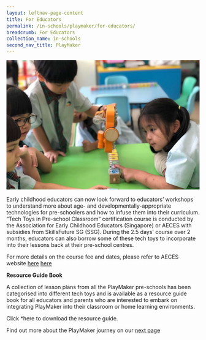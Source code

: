 ```yaml
---
layout: leftnav-page-content
title: For Educators
permalink: /in-schools/playmaker/for-educators/
breadcrumb: For Educators
collection_name: in-schools
second_nav_title: PlayMaker
---
```


![certification course image](/images/in-schools/playmaker/certification-course/playmaker-certification-course.jpg)

Early childhood educators can now look forward to educators’ workshops to understand more about age- and developmentally-appropriate technologies for pre-schoolers and how to infuse them into their curriculum. “Tech Toys in Pre-school Classroom” certification course is conducted by the Association for Early Childhood Educators (Singapore) or AECES with subsidies from SkillsFuture SG (SSG). During the 2.5 days' course over 2 months, educators can also borrow some of these tech toys to incorporate into their lessons back at their pre-school centres. 

For more details on the course fee and dates, please refer to AECES website <a href="http://www.aeces.org" target="_blank">here</a> [here](http://www.aeces.org)

**Resource Guide Book**

A collection of lesson plans from all the PlayMaker pre-schools has been categorised into different tech toys and is available as a resource guide book for all educators and parents who are interested to embark on integrating PlayMaker into their classroom or home learning environments. 

Click *here to download the resource guide.

Find out more about the PlayMaker journey on our [next page](/in-schools/playmaker/our-journey/)
